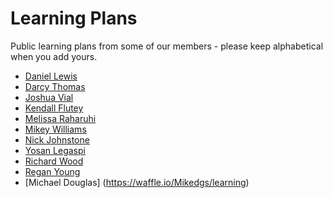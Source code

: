 Learning Plans
==============

Public learning plans from some of our members - please keep alphabetical when you add yours.

* [Daniel Lewis](http://waffle.io/ChronicD/learning)
* [Darcy Thomas](http://waffle.io/darcythomas/learning)
* [Joshua Vial](http://waffle.io/joshuavial/learning) 
* [Kendall Flutey](https://waffle.io/kendallflutey/learning)
* [Melissa Raharuhi](https://waffle.io/misla/learning)
* [Mikey Williams](http://waffle.io/ahdinosaur/learning)
* [Nick Johnstone](http://waffle.io/widdershin/learning)
* [Yosan Legaspi](http://waffle.io/sleepysaurus/learning)
* [Richard Wood](http://waffle.io/rwoodnz/learning)
* [Regan Young](https://waffle.io/regan-young/learning)
* [Michael Douglas] (https://waffle.io/Mikedgs/learning)

